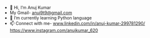- 👋 Hi, I’m Anuj Kumar
- My Gmail- anuj9t9@gmail.com
- 🌱 I’m currently learning Python language
- 📫 Connect with me-
  www.linkedin.com/in/anuj-kumar-299781290/  https://www.instagram.com/anujkumar_620 
